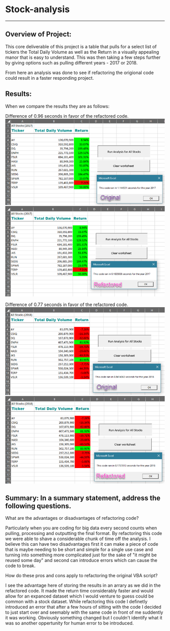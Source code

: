 # Stock-analysis
----------------------------------

## Overview of Project: 

This core deliverable of this project is a table that pulls for a select list of tickers the Total Daily Volume as well as the Return in a visually appealing manor that is easy to understand. This was then taking a few steps further by giving options such as pulling different years - 2017 or 2018. 

From here an analysis was done to see if refactoring the origional code could result in a faster responding project.

## Results: 

When we compare the results they are as follows: 

Difference of 0.96 seconds in favor of the refactored code.
![2017_Origional](https://github.com/ethomas33/Stock-analysis/blob/8f2a657b4abc4180cffc5d5b8bc452884608aa3a/Resources/2017_O.png)
![2017_Refactored](https://github.com/ethomas33/Stock-analysis/blob/8f2a657b4abc4180cffc5d5b8bc452884608aa3a/Resources/2017_R.png)

Difference of 0.77 seconds in favor of the refactored code.
![2018_Origional](https://github.com/ethomas33/Stock-analysis/blob/8f2a657b4abc4180cffc5d5b8bc452884608aa3a/Resources/2018_O.png)
![2018_Refactored](https://github.com/ethomas33/Stock-analysis/blob/8f2a657b4abc4180cffc5d5b8bc452884608aa3a/Resources/2018_R.png)

## Summary: In a summary statement, address the following questions.

What are the advantages or disadvantages of refactoring code?

Particularly when you are coding for big data every second counts when pulling, processing and outputting the final format. By refactoring this code we were able to shave a considerable chunk of time off the analysis. I believe this can have two disadvantages first it can make a piece of code that is maybe needing to be short and simple for a single use case and turning into something more complicated just for the sake of "it might be reused some day" and second can introduce errors which can cause the code to break. 

How do these pros and cons apply to refactoring the original VBA script?

 I see the advantage here of storing the results in an arrary as we did in the refactored code. It made the return time considerably faster and would allow for an expanced dataset which I would venture to guess could be common with a stock dataset. While refactoring this code I definetly introduced an error that after a few hours of sitting with the code I decided to just start over and seemably with the same code in front of me suddently it was working. Obviously something changed but I couldn't identify what it was so another oppertunity for human error to be introduced. 
